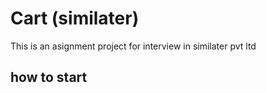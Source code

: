 # Cart (similater)
 This is an asignment project for interview in similater pvt ltd

## how to start
